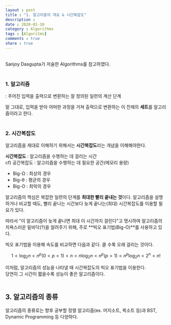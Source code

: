 ```yaml
---
layout : post
title : "1. 알고리즘의 개요 & 시간복잡도"
description :
date : 2020-01-10
category : Algorithms
tags : [Algoritms]
comments : true
share : true
---
```


<br/>
Sanjoy Dasgupta가 저술한 Algorithms를 참고하였다.
<br/>
<br/>

### 1. 알고리즘

: 주어진 입력을 출력으로 변환하는 잘 정의된 일련의 계산 단계

말 그대로, 입력을 받아 어떠한 과정을 거쳐 출력으로 변환하는 이 전체의 **세트**를 알고리즘이라고 한다.
<br/>
<br/>

### 2. 시간복잡도

알고리즘을 제대로 이해하기 위해서는 **시간복잡도**라는 개념을 이해해야한다.

**시간복잡도** : 알고리즘을 수행하는 데 걸리는 시간  
cf) 공간복잡도 : 알고리즘을 수행하는 데 필요한 공간(메모리 용량)

- Big-Ω : 최상의 경우
- Big-θ : 평균의 경우
- Big-O : 최악의 경우

알고리즘의 핵심은 복잡한 일련의 단계를 **최대한 빨리 끝내는 것**이다. 알고리즘을 설명하거나 비교할 때도, 빨리 끝나는 시간보다 늦게 끝나는(최대) 시간복잡도를 이용할 필요가 있다.

따라서 "이 알고리즘이 늦게 끝나면 최대 이 시간까지 걸린다"고 명시하여 알고리즘의 치욕스러운 밑바닥(?)을 알려주기 위해, 주로 **빅오 표기법(Big-O)**를 사용하고 있다.

빅오 표기법을 이용해 속도를 비교하면 다음과 같다. 클 수록 오래 걸리는 것이다.

$$
1　<　\log_2n 　< 　n^p (0 < p <1) < 　n 　<　 n\log_2n　 <　 n^p(p>1)　 < 　n^p\log_2n 　< 　2^n 　< 　n!
$$

이처럼, 알고리즘의 성능을 나타낼 때 시간복잡도의 빅오 표기법을 이용한다.  
당연히 그 시간이 짧을수록 성능이 좋은 알고리즘이다.
<br/>
<br/>

## 3. 알고리즘의 종류

알고리즘의 종류로는 향후 공부할 정렬 알고리즘(ex. 머지소트, 퀵소트 등)과 BST, Dynamic Programming 등 다양하다.
